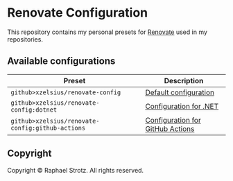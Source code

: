 # Renovate Configuration

This repository contains my personal presets for [Renovate](https://renovatebot.com) used in my repositories.

## Available configurations

| Preset                                           | Description                                             |
|--------------------------------------------------|---------------------------------------------------------|
| `github>xzelsius/renovate-config`                | [Default configuration](default.json)                   |
| `github>xzelsius/renovate-config:dotnet`         | [Configuration for .NET](dotnet.json)                   |
| `github>xzelsius/renovate-config:github-actions` | [Configuration for GitHub Actions](github-actions.json) |

## Copyright

Copyright © Raphael Strotz. All rights reserved.
